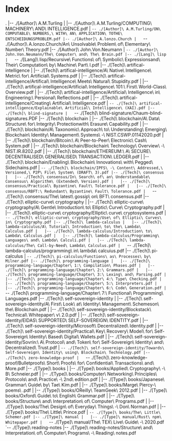 # Index

.
|-- ./[Author]\ A.M.Turling
|   |-- ./[Author]\ A.M.Turling/COMPUTING\ MACHINERY\ AND\ INTELLIGENCE.pdf
|   `-- ./[Author]\ A.M.Turling/ON\ COMPUTABLE\ NUMBERS,\ WITH\ AN\ APPLICATION\ TOTHE\ ENTSCHEIDUNGSPROBLEM.pdf
|-- ./[Author]\ A.lonzo.Church
|   `-- ./[Author]\ A.lonzo.Church/An\ Unsolvable\ Problem\ of\ Elementary\ Number\ Theory.pdf
|-- ./[Author]\ John.Von.Neumann
|   `-- ./[Author]\ John.Von.Neumann/The\ Computer\ and\ The\ Brain.pdf
|-- ./[Lang]\ lisp
|   `-- ./[Lang]\ lisp/Recursive\ Functions\ of\ Symbolic\ Expressionsand\ Their\ Computation\ by\ Machine\ Part\ I.pdf
|-- ./[Tech]\ artifical-intelligence
|   |-- ./[Tech]\ artifical-intelligence/A\ Native\ Intelligence\ Metric\ for\ Artificial\ Systems.pdf
|   |-- ./[Tech]\ artifical-intelligence/Artifical\ Intelligence\ Meets\ Natural\ Stupidity.pdf
|   |-- ./[Tech]\ artifical-intelligence/Artificial\ Intelligence\ 101:\ First\ World-Class\ Overview.pdf
|   |-- ./[Tech]\ artifical-intelligence/Artificial\ Intelligence\ in\ Engineering:\ Persional\ Reflections.pdf
|   |-- ./[Tech]\ artifical-intelligence/Creating\ Artificial\ Intelligence.pdf
|   `-- ./[Tech]\ artifical-intelligence/Explainable\ Artificial\ Intelligence\ (XAI).pdf
|-- ./[Tech]\ blind-signature
|   `-- ./[Tech]\ blind-signature/Chaum-blind-signatures.PDF
|-- ./[Tech]\ blockchain
|   |-- ./[Tech]\ blockchain/A\ Data\ Structure\ for\ Integrity\ Protectionwith\ Erasure\ Capability.pdf
|   |-- ./[Tech]\ blockchain/A\ Taxonomic\ Approach\ to\ Understanding\ Emerging\ Blockchain\ Identity\ Management\ Systems\ -\ NIST.CSWP.01142020.pdf
|   |-- ./[Tech]\ blockchain/Bitcoin:\ A\ Peer-to-Peer\ Electronic\ Cash\ System.pdf
|   |-- ./[Tech]\ blockchain/Blockchain\ Technology\ Overview\ -\ NIST.IR.8202.pdf
|   |-- ./[Tech]\ blockchain/ETHEREUM:\ A\ SECURE\ DECENTRALISED\ GENERALISED\ TRANSACTION\ LEDGER.pdf
|   |-- ./[Tech]\ blockchain/Enabling\ Blockchain\ Innovations\ with\ Pegged\ Sidechains.pdf
|   `-- ./[Tech]\ blockchain/IPFS\ -\ Content\ Addressed,\ Versioned,\ P2P\ File\ System\ (DRAFT\ 3).pdf
|-- ./[Tech]\ consensus
|   |-- ./[Tech]\ consensus/In\ Search\ of\ an\ Understandable\ Consensus\ Algorithm\ (Extended\ Version).pdf
|   |-- ./[Tech]\ consensus/Practical\ Byzantine\ Fault\ Tolerance.pdf
|   |-- ./[Tech]\ consensus/RBFT:\ Redundant\ Byzantine\ Fault\ Tolerance.pdf
|   `-- ./[Tech]\ consensus/The\ latest\ gossip\ on\ BFT\ consensus.pdf
|-- ./[Tech]\ elliptic-curve\ cryptography
|   |-- ./[Tech]\ elliptic-curve\ cryptography/A\ Gentle\ Introduction\ to\ Elliptic\ Curve\ Cryptography.pdf
|   |-- ./[Tech]\ elliptic-curve\ cryptography/Elliptic\ curve\ cryptosystems.pdf
|   `-- ./[Tech]\ elliptic-curve\ cryptography/Use\ of\ Elliptic\ Curves\ in\ Cryptography.pdf
|-- ./[Tech]\ lambda-calculus
|   |-- ./[Tech]\ lambda-calculus/A\ Tutorial\ Introduction\ to\ the\ Lambda\ Calculus.pdf
|   |-- ./[Tech]\ lambda-calculus/Introduction\ to\ Lambda\ Calculus.pdf
|   |-- ./[Tech]\ lambda-calculus/Programming\ Languages\ and\ Lambda\ Calculi.pdf
|   |-- ./[Tech]\ lambda-calculus/The\ Call-by-Need\ Lambda\ Calculus.pdf
|   `-- ./[Tech]\ lambda-calculus/programming\ in\ lambda\ calcuius.pdf
|-- ./[Tech]\ pi-calculus
|   `-- ./[Tech]\ pi-calculus/Functions\ as\ Processes\ by\ Milner.pdf
|-- ./[Tech]\ programming-language
|   |-- ./[Tech]\ programming-language/Chapter\ 1:\ Compilation\ Phases.pdf
|   |-- ./[Tech]\ programming-language/Chapter\ 2:\ Grammars.pdf
|   |-- ./[Tech]\ programming-language/Chapter\ 3:\ Lexing\ and\ Parsing.pdf
|   |-- ./[Tech]\ programming-language/Chapter\ 4:\ Type\ Checking.pdf
|   |-- ./[Tech]\ programming-language/Chapter\ 5:\ Interpreters.pdf
|   |-- ./[Tech]\ programming-language/Chapter\ 6:\ Code\ Generation.pdf
|   `-- ./[Tech]\ programming-language/Chapter\ 7:\ Functional\ Programming\ Languages.pdf
|-- ./[Tech]\ self-sovereign-identity
|   |-- ./[Tech]\ self-sovereign-identity/A\ First\ Look\ at\ Identity\ Management\ Schemeson\ the\ Blockchain.pdf
|   |-- ./[Tech]\ self-sovereign-identity/Blockstack\ Technical\ Whitepaper\ v\ 2.0.pdf
|   |-- ./[Tech]\ self-sovereign-identity/EIDAS\ SUPPORTED\ SELF-SOVEREIGN\ IDENTITY.pdf
|   |-- ./[Tech]\ self-sovereign-identity/Microsoft\ Decentralized\ Identity.pdf
|   |-- ./[Tech]\ self-sovereign-identity/Practical\ Key\ Recovery\ Model\ for\ Self-Sovereign\ Identity\ Based\ Digital\ Wallets.pdf
|   |-- ./[Tech]\ self-sovereign-identity/Sovrin:\ A\ Protocol\ and\ Token\ for\ Self-Sovereign\ Identity\ and\ Decentralized\ Trust.pdf
|   `-- ./[Tech]\ self-sovereign-identity/Towards\ Self-Sovereign\ Identity\ using\ Blockchain\ Technology.pdf
|-- ./[Tech]\ zero-knowledge-proof
|   `-- ./[Tech]\ zero-knowledge-proof/Bulletproofs\ Short\ Proofs\ for\ Confidential\ Transactions\ and\ More.pdf
|-- ./[Type]\ books
|   |-- ./[Type]\ books/Applied\ Cryptography\ -\ B\ Schneier.pdf
|   |-- ./[Type]\ books/Computer\ Networking\ Principles\ Protocols\ and\ Practice\ -\ 2nd\ edition.pdf
|   |-- ./[Type]\ books/Japanese\ Grammar\ Guide\ by\ Tae\ Kim.pdf
|   |-- ./[Type]\ books/Marge\ Piercy-\ poems\ .pdf
|   |-- ./[Type]\ books/OReilly\ TeamGeek\ 2012.pdf
|   |-- ./[Type]\ books/Oxford\ Guide\ to\ English\ Grammar.pdf
|   |-- ./[Type]\ books/Structure\ and\ Interpretation\ of\ Computer\ Programs.pdf
|   |-- ./[Type]\ books/The\ Design\ of\ Everyday\ Things\ -\ Don\ Norman.pdf
|   |-- ./[Type]\ books/The\ Little\ Prince.pdf
|   `-- ./[Type]\ books/The\ Little\ Schemer.pdf
|-- ./[Type]\ manual
|   |-- ./[Type]\ manual/Rust\ npm\ Whitepaper.pdf
|   `-- ./[Type]\ manual/The\ TEX\ Live\ Guide\ -\ 2020.pdf
`-- ./[Type]\ reading-notes
    |-- ./[Type]\ reading-notes/Structure\ and\ Interpretation\ of\ Computer\ Programs\ -\ Reading\ notes.pdf
